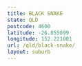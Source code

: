 ```yaml
---
title: BLACK SNAKE
state: QLD
postcode: 4600
latitude: -26.055099
longitude: 152.221081
url: /qld/black-snake/
layout: suburb
---
```

